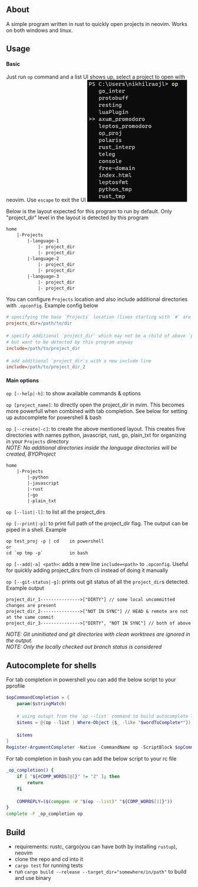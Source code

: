 ## About

A simple program written in rust to quickly open projects in neovim. Works on both windows and linux.

## Usage

#### Basic

Just run `op` command and a list UI shows up, select a project to open with neovim.
Use `escape` to exit the UI
![](./media/op_nvim.png)

Below is the layout expected for this program to run by default. Only "project_dir" level in the layout is detected by this program

```
home
    |-Projects
        |-language-1
            |- project_dir
            |- project_dir
        |-language-2
            |- project_dir
            |- project_dir
        |-language-3
            |- project_dir
            |- project_dir
```

You can configure `Projects` location and also include additional directories with `.opconfig`. Example config below

```ini
# specifying the base `Projects` location (lines starting with `#` are ignored)
projects_dir=/path/to/dir

# specify additional `project_dir` which may not be a child of above `projects_dir`
# but want to be detected by this program anyway
include=/path/to/project_dir

# add additional `project_dir`s with a new include line
include=/path/to/project_dir_2
```

#### Main options

`op [--help|-h]`: to show available commands & options

`op [project_name]`: to directly open the project_dir in nvim.
This becomes more powerfull when combined with tab completion.
See below for setting up autocomplete for powershell & bash

`op [--create|-c]`: to create the above mentioned layout.
This creates five directories with names python, javascript, rust, go, plain_txt for organizing in your `Projects` directory\
_NOTE: No additional directories inside the language directories will be created, BYOProject_

```
home
    |-Projects
        |-python
        |-javascript
        |-rust
        |-go
        |-plain_txt
```

`op [--list|-l]`: to list all the project_dirs

`op [--print|-p]`: to print full path of the project_dir flag. The output can be piped in a shell. Example

```
op test_proj -p | cd    in powershell
or
cd `op tmp -p`          in bash
```

`op [--add|-a] <path>`: adds a new line `include=<path>` to `.opconfig`. Useful for quickly adding project_dirs from cli instead of doing it manually

`op [--git-status|-g]`: prints out git status of all the `project_dir`s detected. Example output

```
project_dir_1--------------->["DIRTY"] // some local uncommitted changes are present
project_dir_2--------------->["NOT IN SYNC"] // HEAD & remote are not at the same commit
project_dir_3--------------->["DIRTY", "NOT IN SYNC"] // both of above
```

_NOTE: Git uninitiated and git directories with clean worktrees are ignored in the output._\
_NOTE: Only the locally checked out branch status is considered_

## Autocomplete for shells

For tab completion in powershell you can add the below script to your pprofile

```powershell
$opCommandCompletion = {
    param($stringMatch)

    # using outupt from the `op --list` command to build autocomplete list
    $items = @(op --list | Where-Object {$_ -like "$wordToComplete*"})

    $items
}
Register-ArgumentCompleter -Native -CommandName op -ScriptBlock $opCommandCompletion
```

For tab completion in bash you can add the below script to your rc file

```bash
_op_completion() {
	if [ "${#COMP_WORDS[@]}" != "2" ]; then
		return
	fi

	COMPREPLY=($(compgen -W "$(op --list)" "${COMP_WORDS[1]}"))
}
complete -F _op_completion op
```

## Build

- requirements: rustc, cargo(you can have both by installing `rustup`), neovim
- clone the repo and cd into it
- `cargo test` for running tests
- run `cargo build --release --target_dir="somewhere/in/path"` to build and use binary
